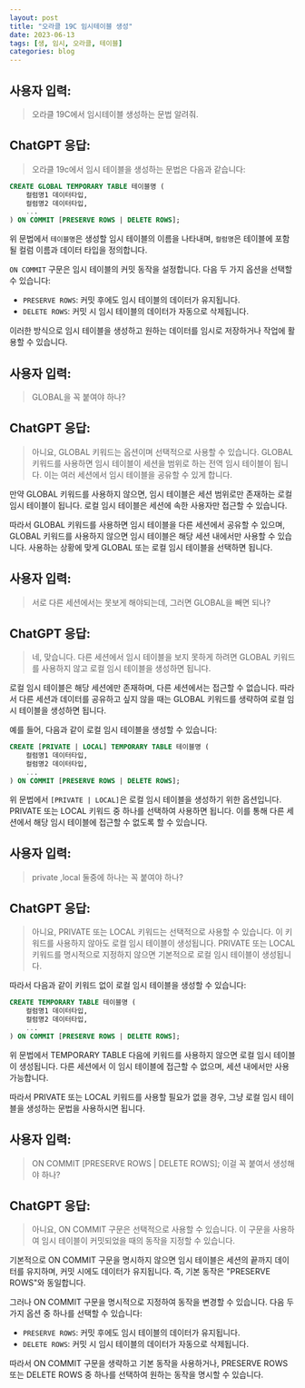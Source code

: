 ```yaml
---
layout: post
title: "오라클 19C 임시테이블 생성"
date: 2023-06-13
tags: [생, 임시, 오라클, 테이블]
categories: blog
---
```


## 사용자 입력:
> 오라클 19C에서 임시테이블 생성하는 문법 알려줘.

## ChatGPT 응답:
> 오라클 19c에서 임시 테이블을 생성하는 문법은 다음과 같습니다:

```sql
CREATE GLOBAL TEMPORARY TABLE 테이블명 (
    컬럼명1 데이터타입,
    컬럼명2 데이터타입,
    ...
) ON COMMIT [PRESERVE ROWS | DELETE ROWS];
```

위 문법에서 `테이블명`은 생성할 임시 테이블의 이름을 나타내며, `컬럼명`은 테이블에 포함될 컬럼 이름과 데이터 타입을 정의합니다.

`ON COMMIT` 구문은 임시 테이블의 커밋 동작을 설정합니다. 다음 두 가지 옵션을 선택할 수 있습니다:

- `PRESERVE ROWS`: 커밋 후에도 임시 테이블의 데이터가 유지됩니다.
- `DELETE ROWS`: 커밋 시 임시 테이블의 데이터가 자동으로 삭제됩니다.

이러한 방식으로 임시 테이블을 생성하고 원하는 데이터를 임시로 저장하거나 작업에 활용할 수 있습니다.

## 사용자 입력:
> GLOBAL을 꼭 붙여야 하나?

## ChatGPT 응답:
> 아니요, GLOBAL 키워드는 옵션이며 선택적으로 사용할 수 있습니다. GLOBAL 키워드를 사용하면 임시 테이블이 세션을 범위로 하는 전역 임시 테이블이 됩니다. 이는 여러 세션에서 임시 테이블을 공유할 수 있게 합니다.

만약 GLOBAL 키워드를 사용하지 않으면, 임시 테이블은 세션 범위로만 존재하는 로컬 임시 테이블이 됩니다. 로컬 임시 테이블은 세션에 속한 사용자만 접근할 수 있습니다.

따라서 GLOBAL 키워드를 사용하면 임시 테이블을 다른 세션에서 공유할 수 있으며, GLOBAL 키워드를 사용하지 않으면 임시 테이블은 해당 세션 내에서만 사용할 수 있습니다. 사용하는 상황에 맞게 GLOBAL 또는 로컬 임시 테이블을 선택하면 됩니다.

## 사용자 입력:
> 서로 다른 세션에서는 못보게 해야되는데, 그러면 GLOBAL을 빼면 되나?

## ChatGPT 응답:
> 네, 맞습니다. 다른 세션에서 임시 테이블을 보지 못하게 하려면 GLOBAL 키워드를 사용하지 않고 로컬 임시 테이블을 생성하면 됩니다. 

로컬 임시 테이블은 해당 세션에만 존재하며, 다른 세션에서는 접근할 수 없습니다. 따라서 다른 세션과 데이터를 공유하고 싶지 않을 때는 GLOBAL 키워드를 생략하여 로컬 임시 테이블을 생성하면 됩니다.

예를 들어, 다음과 같이 로컬 임시 테이블을 생성할 수 있습니다:

```sql
CREATE [PRIVATE | LOCAL] TEMPORARY TABLE 테이블명 (
    컬럼명1 데이터타입,
    컬럼명2 데이터타입,
    ...
) ON COMMIT [PRESERVE ROWS | DELETE ROWS];
```

위 문법에서 `[PRIVATE | LOCAL]`은 로컬 임시 테이블을 생성하기 위한 옵션입니다. PRIVATE 또는 LOCAL 키워드 중 하나를 선택하여 사용하면 됩니다. 이를 통해 다른 세션에서 해당 임시 테이블에 접근할 수 없도록 할 수 있습니다.

## 사용자 입력:
> private ,local  둘중에 하나는 꼭 붙여야 하나?

## ChatGPT 응답:
> 아니요, PRIVATE 또는 LOCAL 키워드는 선택적으로 사용할 수 있습니다. 이 키워드를 사용하지 않아도 로컬 임시 테이블이 생성됩니다. PRIVATE 또는 LOCAL 키워드를 명시적으로 지정하지 않으면 기본적으로 로컬 임시 테이블이 생성됩니다.

따라서 다음과 같이 키워드 없이 로컬 임시 테이블을 생성할 수 있습니다:

```sql
CREATE TEMPORARY TABLE 테이블명 (
    컬럼명1 데이터타입,
    컬럼명2 데이터타입,
    ...
) ON COMMIT [PRESERVE ROWS | DELETE ROWS];
```

위 문법에서 TEMPORARY TABLE 다음에 키워드를 사용하지 않으면 로컬 임시 테이블이 생성됩니다. 다른 세션에서 이 임시 테이블에 접근할 수 없으며, 세션 내에서만 사용 가능합니다.

따라서 PRIVATE 또는 LOCAL 키워드를 사용할 필요가 없을 경우, 그냥 로컬 임시 테이블을 생성하는 문법을 사용하시면 됩니다.

## 사용자 입력:
> ON COMMIT [PRESERVE ROWS | DELETE ROWS]; 이걸 꼭 붙여서 생성해야 하나?

## ChatGPT 응답:
> 아니요, ON COMMIT 구문은 선택적으로 사용할 수 있습니다. 이 구문을 사용하여 임시 테이블이 커밋되었을 때의 동작을 지정할 수 있습니다.

기본적으로 ON COMMIT 구문을 명시하지 않으면 임시 테이블은 세션의 끝까지 데이터를 유지하며, 커밋 시에도 데이터가 유지됩니다. 즉, 기본 동작은 "PRESERVE ROWS"와 동일합니다.

그러나 ON COMMIT 구문을 명시적으로 지정하여 동작을 변경할 수 있습니다. 다음 두 가지 옵션 중 하나를 선택할 수 있습니다:

- `PRESERVE ROWS`: 커밋 후에도 임시 테이블의 데이터가 유지됩니다.
- `DELETE ROWS`: 커밋 시 임시 테이블의 데이터가 자동으로 삭제됩니다.

따라서 ON COMMIT 구문을 생략하고 기본 동작을 사용하거나, PRESERVE ROWS 또는 DELETE ROWS 중 하나를 선택하여 원하는 동작을 명시할 수 있습니다.


